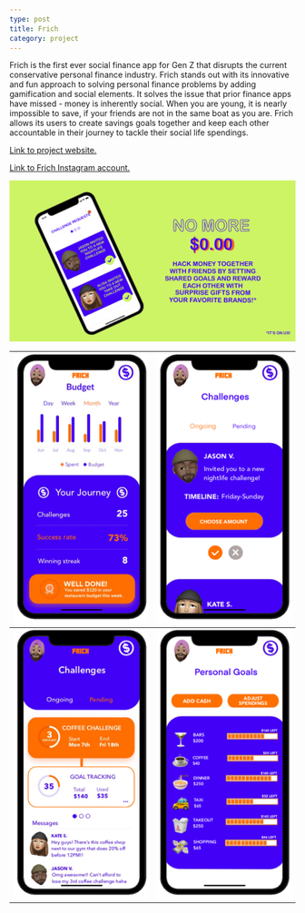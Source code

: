 ```yaml
---
type: post
title: Frich
category: project
---
```


Frich is the first ever social finance app for Gen Z that disrupts the current conservative personal finance industry.  Frich stands out with its innovative and fun approach to solving personal finance problems by adding gamification and social elements. It solves the issue that prior finance apps have missed - money is inherently social. When you are young, it is nearly impossible to save, if your friends are not in the same boat as you are. Frich allows its users to create savings goals together and keep each other accountable in their journey to tackle their social life spendings. 

[Link to project website.](https://www.getfrich.com)

[Link to Frich Instagram account.](https://www.instagram.com/frichmoney/)

![landing page](/images/IMG-0264.PNG)



![](/images/IMG-0361.PNG)  |  ![](/images/IMG-0362.PNG)
:-------------------------:|:-------------------------:
![](/images/IMG-0363.PNG)  |  ![](/images/IMG-0429.PNG)


